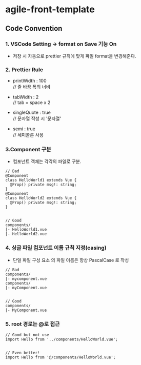 # agile-front-template

## Code Convention

### 1. VSCode Setting -> format on Save 기능 On

- 저장 시 자동으로 prettier 규칙에 맞게 파일 format을 변경해준다.

### 2. Prettier Rule

- printWidth : 100  
  // 줄 바꿈 폭의 너비

- tabWidth : 2  
  // tab = space x 2

- singleQuote : true  
  // 문자열 작성 시 '문자열'

- semi : true  
  // 세미콜론 사용

### 3.Component 구분

- 컴포넌트 객체는 각각의 파일로 구분.

```
// Bad
@Component
class HelloWorld1 extends Vue {
  @Prop() private msg!: string;
}
@Component
class HelloWorld2 extends Vue {
  @Prop() private msg!: string;
}


// Good
components/
|- HelloWorld1.vue
|- HelloWorld2.vue
```

### 4. 싱글 파일 컴포넌트 이름 규칙 지정(casing)

- 단일 파일 구성 요소 의 파일 이름은 항상 PascalCase 로 작성

```
// Bad
components/
|- mycomponent.vue
components/
|- myComponent.vue


// Good
components/
|- MyComponent.vue
```

### 5. root 경로는 @로 접근

```
// Good but not use
import Hello from '../components/HelloWorld.vue';


// Even better!
import Hello from '@/components/HelloWorld.vue';
```

